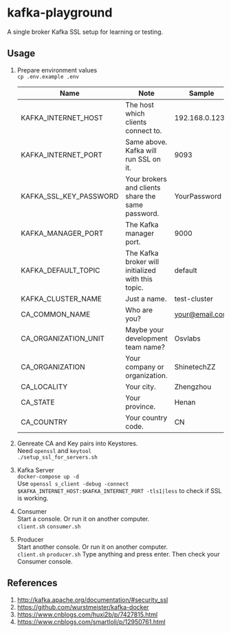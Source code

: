 # kafka-playground  
A single broker Kafka SSL setup for learning or testing.

## Usage

1. Prepare environment values  
   `cp .env.example .env`  

    | Name                   | Note                                               | Sample         |
    | ---------------------- | -------------------------------------------------- | -------------- |
    | KAFKA_INTERNET_HOST    | The host which clients connect to.                 | 192.168.0.123  |
    | KAFKA_INTERNET_PORT    | Same above. Kafka will run SSL on it.              | 9093           |
    | KAFKA_SSL_KEY_PASSWORD | Your brokers and clients share the same password.  | YourPassword   |
    | KAFKA_MANAGER_PORT     | The Kafka manager port.                            | 9000           |
    | KAFKA_DEFAULT_TOPIC    | The Kafka broker will initialized with this topic. | default        |
    | KAFKA_CLUSTER_NAME     | Just a name.                                       | test-cluster   |
    | CA_COMMON_NAME         | Who are you?                                       | your@email.com |
    | CA_ORGANIZATION_UNIT   | Maybe your development team name?                  | Osvlabs        |
    | CA_ORGANIZATION        | Your company or organization.                      | ShinetechZZ    |
    | CA_LOCALITY            | Your city.                                         | Zhengzhou      |
    | CA_STATE               | Your province.                                     | Henan          |
    | CA_COUNTRY             | Your country code.                                 | CN             |

2. Genreate CA and Key pairs into Keystores.  
   Need `openssl` and `keytool`    
    `./setup_ssl_for_servers.sh`

3. Kafka Server  
    `docker-compose up -d`   
    Use `openssl s_client -debug -connect $KAFKA_INTERNET_HOST:$KAFKA_INTERNET_PORT -tls1|less` to check if SSL is working.
4. Consumer  
    Start a console. Or run it on another computer.  
    `client.sh`
    `consumer.sh`
5. Producer  
    Start another console. Or run it on another computer.  
    `client.sh`
    `producer.sh`
    Type anything and press enter. Then check your Consumer console.


## References
1. http://kafka.apache.org/documentation/#security_ssl
2. https://github.com/wurstmeister/kafka-docker
3. https://www.cnblogs.com/huxi2b/p/7427815.html
4. https://www.cnblogs.com/smartloli/p/12950761.html
